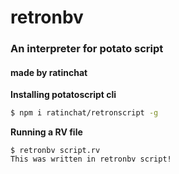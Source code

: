 # retronbv
### An interpreter for potato script
#### made by ratinchat

**Installing potatoscript cli**

```sh
$ npm i ratinchat/retronscript -g
```

**Running a RV file**
```
$ retronbv script.rv
This was written in retronbv script!
```
